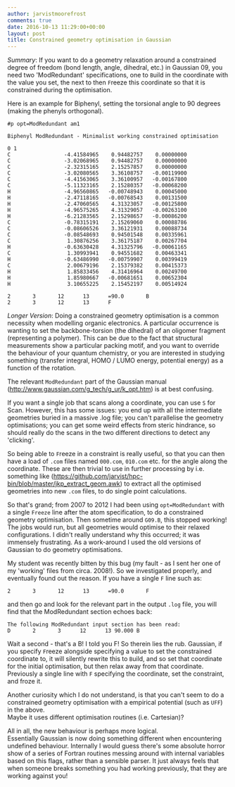 ```yaml
---
author: jarvistmoorefrost
comments: true
date: 2016-10-13 11:29:00+00:00
layout: post
title: Constrained geometry optimisation in Gaussian 
---
```


*Summary*: If you want to do a geometry relaxation around a constrained degree of
freedom (bond length, angle, dihedral, etc.) in Gaussian 09, you need two
'ModRedundant' specifications, one to `B`uild in the coordinate with the value
you set, the next to then `F`reeze this coordinate so that it is constrained
during the optimisation.

Here is an example for Biphenyl, setting the torsional angle to 90 degrees
(making the phenyls orthogonal).

```
#p opt=ModRedundant am1

Biphenyl ModRedundant - Minimalist working constrained optimisation

0 1
C                 -4.41584965    0.94482757    0.00000000
C                 -3.02068965    0.94482757    0.00000000
C                 -2.32315165    2.15257857    0.00000000
C                 -3.02080565    3.36108757   -0.00119900
C                 -4.41563065    3.36100957   -0.00167800
C                 -5.11323165    2.15280357   -0.00068200
H                 -4.96560865   -0.00748943    0.00045000
H                 -2.47118165   -0.00768543    0.00131500
H                 -2.47060565    4.31323057   -0.00125800
H                 -4.96575265    4.31329057   -0.00263100
H                 -6.21283565    2.15298657   -0.00086200
C                 -0.78315191    2.15269060    0.00088786
C                 -0.08606526    3.36121931    0.00088734
C                 -0.08548693    0.94501548    0.00335961
C                  1.30876256    3.36175187    0.00267704
H                 -0.63630428    4.31325796   -0.00061165
C                  1.30993941    0.94551682    0.00463341
H                 -0.63486990   -0.00759907    0.00399419
C                  2.00679196    2.15379382    0.00415373
H                  1.85833456    4.31416964    0.00249700
H                  1.85980667   -0.00681651    0.00652304
H                  3.10655225    2.15452197    0.00514924

2       3       12      13      =90.0       B
2       3       12      13      F

```

*Longer Version*:
Doing a constrained geometry optimisation is a common necessity when modelling
organic electronics. 
A particular occurrence is wanting to set the backbone-torsion (the dihedral) of
an oligomer fragment (representing a polymer). 
This can be due to the fact that structural measurements show a particular
packing motif, and you want to override the behaviour of your quantum
chemistry, or you are interested in studying something (transfer integral, HOMO
/ LUMO energy, potential energy) as a function of the rotation. 

The relevant `ModRedundant` part of the Gaussian manual
(http://www.gaussian.com/g_tech/g_ur/k_opt.htm) is at best confusing.

If you want a single job that scans along a coordinate, you can use `S` for
Scan. However, this has some issues: you end up with all the intermediate
geometries buried in a massive .log file; you can't parallelise the geometry
optimisations; you can get some weird effects from steric hindrance, so should
really do the scans in the two different directions to detect any 'clicking'. 

So being able to `F`reeze in a constraint is really useful, so that you can
then have a load of `.com` files named `000.com`, `010.com` etc. for the angle
along the coordinate. 
These are then trivial to use in further processing by i.e. something like
(https://github.com/jarvist/hpc-bin/blob/master/jkp_extract_geom.awk) to
extract all the optimised geometries into new `.com` files, to do single point
calculations.

So that's grand; from 2007 to 2012 I had been using `opt=ModRedundant` with
a single `Freeze` line after the atom specification, to do a constrained
geometry optimisation. 
Then sometime around `G09.B`, this stopped working! 
The jobs would run, but all geometries would optimise to their relaxed
configurations. 
I didn't really understand why this occurred; it was immensely frustrating. 
As a work-around I used the old versions of Gaussian to do geometry
optimisations.

My student was recently bitten by this bug (my fault - as I sent her one of my
'working' files from circa. 2008!). 
So we investigated properly, and eventually found out the reason. 
If you have a single `F` line such as:
```
2       3       12      13      =90.0       F
```
and then go and look for the relevant part in the output `.log` file, you will
find that the ModRedundant section echoes back:
```
The following ModRedundant input section has been read:
D       2       3      12      13 90.000 B
```

Wait a second - that's a B! I told you F!
So therein lies the rub. 
Gaussian, if you specify `F`reeze alongside specifying a value to set the
constrained coordinate to, it will silently rewrite this to `B`uild, and so set
that coordinate for the initial optimisation, but then relax away from that
coordinate. 
Previously a single line with `F` specifying the coordinate, set the
constraint, and froze it.

Another curiosity which I do not understand, is that you can't seem to do
a constrained geometry optimisation with a empirical potential (such as `UFF`)
in the above.  
Maybe it uses different optimisation routines (i.e. Cartesian)?

All in all, the new behaviour is perhaps more logical.  
Essentially Gaussian is now doing something different when encountering
undefined behaviour. 
Internally I would guess there's some absolute horror show of a series of
Fortran routines messing around with internal variables based on this flags,
rather than a sensible parser. 
It just always feels that when someone breaks something you had working
previously, that they are working against you!

